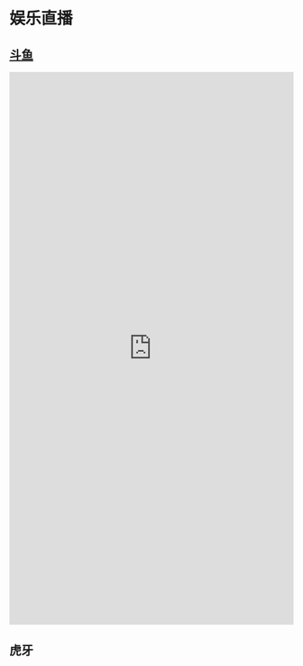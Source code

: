 # 娱乐直播

## [斗鱼](https://www.douyu.com/)

<iframe id="B-Video" src="https://www.douyu.com/921229" scrolling="no" border="0" frameborder="no" framespacing="0" allowfullscreen="true" width="100%" height="980"> </iframe>

## 虎牙






